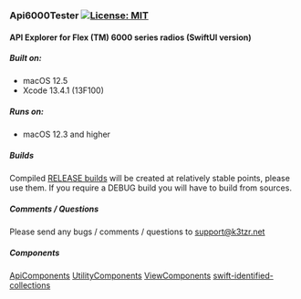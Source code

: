 ### Api6000Tester  [![License: MIT](https://img.shields.io/badge/License-MIT-yellow.svg)](https://en.wikipedia.org/wiki/MIT_License)

#### API Explorer for Flex (TM) 6000 series radios (SwiftUI version)

##### Built on:
*  macOS 12.5
*  Xcode 13.4.1 (13F100)

##### Runs on:  
* macOS 12.3 and higher

##### Builds
Compiled [RELEASE builds](https://github.com/K3TZR/Api6000Tester/releases) will be created at relatively stable points, please use them.  If you require a DEBUG build you will have to build from sources.  

##### Comments / Questions
Please send any bugs / comments / questions to support@k3tzr.net  

##### Components
[ApiComponents](https://github.com/K3TZR/ApiComponents.git)
[UtilityComponents](https://github.com/K3TZR/UtilityComponents.git)
[ViewComponents](https://github.com/K3TZR/ViewComponents.git)
[swift-identified-collections](https://github.com/pointfreeco/swift-identified-collections.git)

